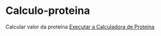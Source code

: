 # Calculo-proteina
 Calcular valor da proteína
<a href = "https://jeandreotti.github.io/Calculo-proteina/"> Executar a Calculadora de Proteína</a>